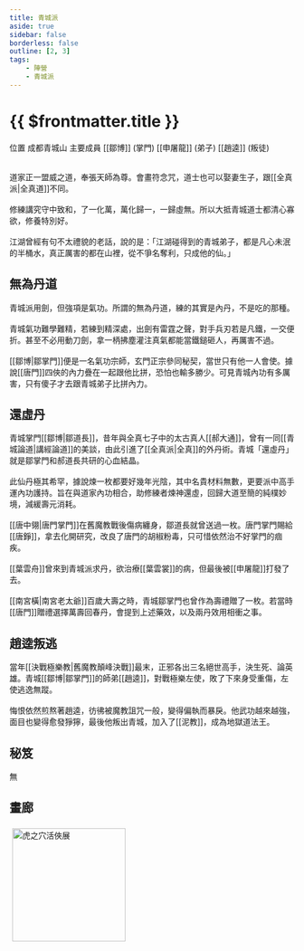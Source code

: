 ```yaml
---
title: 青城派
aside: true
sidebar: false
borderless: false
outline: [2, 3]
tags:
    - 陣營
    - 青城派
---
```


# {{ $frontmatter.title }}

<InfoList position="right">
	<Info title="陣營資料" :open=true>
		<table>
			<ChTr>
				<ChTd isTitle=true>
					位置
				</ChTd>
				<ChTd>
					成都青城山
				</ChTd>
			</ChTr>
			<ChTr>
				<ChTd isTitle=true position='center'>
					主要成員
				</ChTd>
			</ChTr>
			<ChTr>
                <ChTd position='center'>
                    [[鄒博]] (掌門)
                </ChTd>
            </ChTr>
            <ChTr>
                <ChTd position='center'>
                    [[申屠龍]] (弟子)
                </ChTd>
            </ChTr>
            <ChTr>
                <ChTd position='center'>  
                    [[趙逵]] (叛徒)
                </ChTd>
            </ChTr>
		</table>
	</Info>
</InfoList>

道家正一盟威之道，奉張天師為尊。會畫符念咒，道士也可以娶妻生子，跟[[全真派|全真道]]不同。
<br><br>
修練講究守中致和，了一化萬，萬化歸一，一歸虛無。所以大抵青城道士都清心寡欲，修養特別好。
<br><br>
江湖曾經有句不太禮貌的老話，說的是：「江湖碰得到的青城弟子，都是凡心未泯的半桶水，真正厲害的都在山裡，從不爭名奪利，只成他的仙。」
<br clear="all">

## 無為丹道

青城派用劍，但強項是氣功。所謂的無為丹道，練的其實是內丹，不是吃的那種。
<br><br>
青城氣功難學難精，若練到精深處，出劍有雷霆之聲，對手兵刃若是凡鐵，一交便折。甚至不必用動刀劍，拿一柄拂塵灌注真氣都能當鐵鎚砸人，再厲害不過。
<br><br>
[[鄒博|鄒掌門]]便是一名氣功宗師，玄門正宗參同秘契，當世只有他一人會使。據說[[唐門]]四俠的內力疊在一起跟他比拼，恐怕也輸多勝少。可見青城內功有多厲害，只有傻子才去跟青城弟子比拼內力。

## 還虛丹

青城掌門[[鄒博|鄒道長]]，昔年與全真七子中的太古真人[[郝大通]]，曾有一同[[青城論道|講經論道]]的美談，由此引進了[[全真派|全真]]的外丹術。青城「還虛丹」就是鄒掌門和郝道長共研的心血結晶。
<br><br>
此仙丹極其希罕，據說煉一枚都要好幾年光陰，其中名貴材料無數，更要派中高手運內功護持。旨在與道家內功相合，助修練者煉神還虛，回歸大道至簡的純樸妙境，減緩壽元消耗。
<br><br>
[[唐中翎|唐門掌門]]在舊魔教戰後傷病纏身，鄒道長就曾送過一枚。唐門掌門賜給[[唐錚]]，拿去化開研究，改良了唐門的胡椒粉毒，只可惜依然治不好掌門的痼疾。
<br><br>
[[葉雲舟]]曾來到青城派求丹，欲治療[[葉雲裳]]的病，但最後被[[申屠龍]]打發了去。
<br><br>
[[南宮橫|南宮老太爺]]百歲大壽之時，青城鄒掌門也曾作為壽禮贈了一枚。若當時[[唐門]]贈禮選擇萬壽回春丹，會提到上述藥效，以及兩丹效用相衝之事。

## 趙逵叛逃

當年[[決戰極樂教|舊魔教顛峰決戰]]最末，正邪各出三名絕世高手，決生死、論英雄。青城[[鄒博|鄒掌門]]的師弟[[趙逵]]，對戰極樂左使，敗了下來身受重傷，左使逃逸無蹤。
<br><br>
悔恨依然煎熬著趙逵，彷彿被魔教詛咒一般，變得偏執而暴戾。他武功越來越強，面目也變得愈發猙獰，最後他叛出青城，加入了[[泥教]]，成為地獄道法王。

## 秘笈

無

## 畫廊

<div style="display: flex; flex-wrap: wrap;">
    <div>
        <img src="/images/collab/20241220_toranoana/photo_03.jpg" alt="虎之穴活俠展" style="width:200px; margin:5px"/>
    </div>
</div>